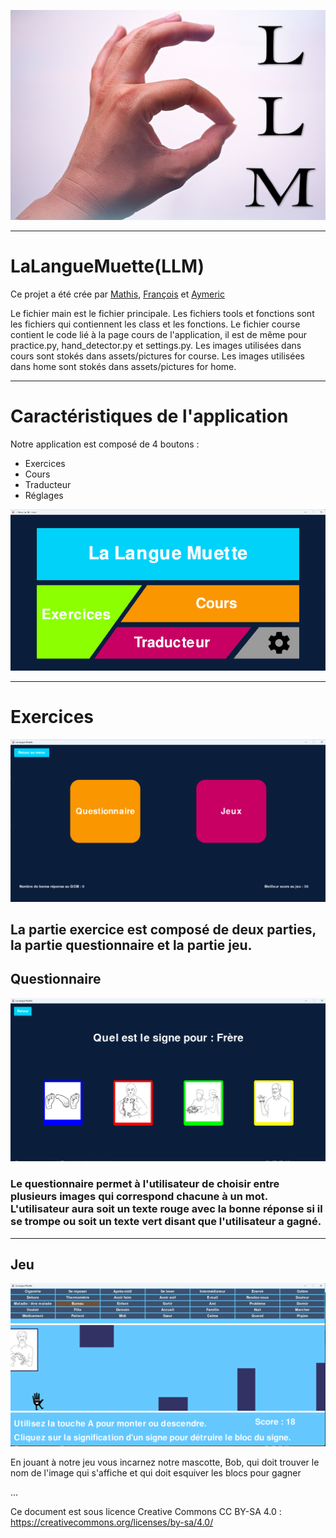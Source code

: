 ![logo](Images_readme/logo.jpg)


---
<h1>LaLangueMuette(LLM)</h1>
Ce projet a été crée par <a href="https://github.com/XiNoxZz">Mathis</a>, <a href="https://github.com/Skavengers">François</a> et <a href="https://github.com/AymericdeCau">Aymeric</a>

Le fichier main est le fichier principale.
Les fichiers tools et fonctions sont les fichiers qui contiennent les class et les fonctions.
Le fichier course contient le code lié à la page cours de l'application, il est de même pour practice.py, hand_detector.py et settings.py.
Les images utilisées dans cours sont stokés dans assets/pictures for course.
Les images utilisées dans home sont stokés dans assets/pictures for home.

---
<h1>Caractéristiques de l'application</h1>

Notre application est composé de 4 boutons :
    
   - Exercices
   - Cours 
   - Traducteur
   - Réglages
    

 
 
 
![image](Images_readme/Screenshot1.png)


---
<h1>Exercices</h1>


![image](Images_readme/Screenshot2.png)
    
La partie exercice est composé de deux parties, la partie questionnaire et la partie jeu.
---

<h2>Questionnaire</h2>

![image](Images_readme/Screenshot3.png)

<h3>Le questionnaire permet à l'utilisateur de choisir entre plusieurs images qui correspond chacune à un mot. L'utilisateur aura soit un texte rouge avec la bonne réponse si il se trompe ou soit un texte vert disant que l'utilisateur a gagné.</h3>

---

<h2>Jeu</h2>

![image](Images_readme/Screenshot4.png)

En jouant à notre jeu vous incarnez notre mascotte, Bob, qui doit trouver le nom de l'image qui s'affiche et qui doit esquiver les blocs pour gagner

...

Ce document est sous licence Creative Commons CC BY-SA 4.0 : https://creativecommons.org/licenses/by-sa/4.0/
